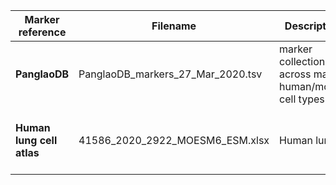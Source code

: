 | Marker reference | Filename | Description | Reference
| --- | ----------- | --------- | ----
| **PanglaoDB** | PanglaoDB_markers_27_Mar_2020.tsv | marker collections across major human/mouse cell types | Franzén et al., Database 2019
| **Human lung cell atlas** | 41586_2020_2922_MOESM6_ESM.xlsx | Human lung | Kyle J. Travaglini et al., Nature 2020
